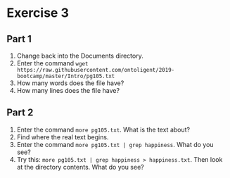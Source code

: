 # Exercise 3

## Part 1

1. Change back into the Documents directory.
1. Enter the command `wget https://raw.githubusercontent.com/ontoligent/2019-bootcamp/master/Intro/pg105.txt`
2. How many words does the file have?
2. How many lines does the file have?

## Part 2

1. Enter the command  `more pg105.txt`. What is the  text about? 
2. Find where the real text begins.
3. Enter the command `more pg105.txt | grep happiness`. What do you see?
4. Try this: `more pg105.txt | grep happiness > happiness.txt`. Then look at the directory contents. What do you see?
